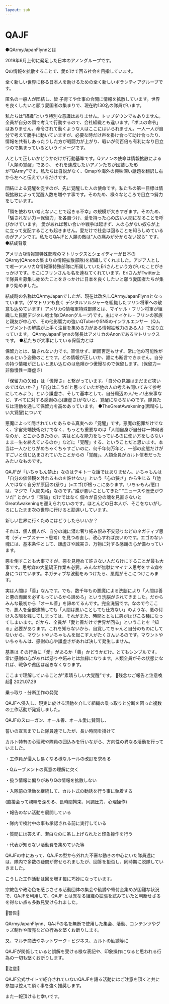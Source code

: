 ```yaml
---
layout: sub
---
```


# QAJF
●QArmyJapanFlynnとは

2019年6月上旬に発足した日本のアノングループです。

Qの情報を拡散することで、愛だけで回る社会を目指しています。

全く新しい世界に移る日本人を助けるための全く新しいボランティアグループです。

 

匿名の一般人が団結し、皆 子育てや仕事の合間に情報を拡散しています。世界を良くしたいと願う愛国者の集まりで、現在約130名の隊員がいます。

 

私たちは”組織”という特別な意識はありません。トップダウンでもありません。全員が自分の頭で考えて行動するので、会社組織とも違います。「ボスの命令」はありません。命令されて動くような人はここにはいられません。一人一人が自分で考えて勝手に動いていますが、必要な時だけ声を掛け合って助け合ったり、情報を共有しあったりした方が戦闘力が上がり、戦いが何百倍も有利になり目立つので集まっているというイメージです。

       

人として正しいかどうかだけが行動基準です。Qアノンの使命は情報拡散による「人類の覚醒」であり、 それを達成したいアノンたちが団結した形が”QArmy”です。私たちは自説がなく、Qmapや海外の興味深い話題を翻訳し右から左へと伝えているだけです。

 

団結による覚醒を促すのが、先に覚醒した人の使命です。私たちの第一目標は情報拡散によって覚醒人数を増やす事です。そのため、様々なところで目立つ努力をしています。

 

「頭を使わない考えないことで起きる不幸」の規模が大きすぎます。そのため、「騙されない力＝保留力」を各自つけ、愛を持った心の広い人間になることを呼びかけています。 愛があれば奪い合いや戦争は起きず、人の心がない奴らが上に立って支配することも起きません。愛だけで社会は回ることを知らしめているのがアノンです。私たちQAJFと人類の敵は”人の痛みが分からない奴ら” です。
●結成背景

アメリカQ情報軍特殊部隊のマトリックスとシェイディーが日本のQArmy(QAnonの集まりの情報拡散部隊)を組織してくれました。アジア人として唯一アメリカQ情報軍特殊部隊に所属していたEriさんという方がいたことがきっかけです。そこにフリンさんも名を連ねてくれています。EriさんがTwitter上で隊員を募集し始めたことをきっかけに日本を良くしたいと願う愛国者たちが集まり始めました。

 

結成時の名称はQArmyJapanでしたが、現在は改名しQArmyJapanFlynnとなっています。（ゲマトリアも良く デジタルソルジャーを組織したフリン将軍への敬意も込めています）アメリカQ情報軍特殊部隊とは、マイケル・フリン将軍が組織した民間デジタル戦士隊(QAnonグループ)です。主にマイケル・フリンの家族と親友が中心で、その他影響力の強いQTuberやSNSのインフルエンサー（Qムーヴメントの解説が上手く注目を集める力がある情報拡散力のある人）で成り立っています。 QArmyJapanFlynnの隊長はアメリカのAnonであるマトリックスです。
●私たちが大事にしている保留力とは

保留力とは、騙されない力です。盲信せず、断固否定もせず、常に他の可能性があるという姿勢のことです。どの情報が正しいか、誰にも断言できません。自分の持つ情報が正しいと思い込むのは危険かつ傲慢なので保留します。（保留力＝非傲慢性＝謙虚さ）

 

「保留力の欠如」は「傲慢さ」と繋がっています。「自分の見識はまだまだ狭いのではないか？」「自分はこうだと思っていたが他の人の考えも聞いてみて参考にしてみよう」という謙虚さ、そして基本として、自分周辺の人/モノ/出来事など、すべてに対する感謝の心(謙虚さ)がないと、覚醒にならないのです。隊員たちは活動を通して保留力を高めあっています。
●TheGreatAwakening(素晴らしい大覚醒)について

悪魔によって隠されていたあらゆる真実への「覚醒」です。悪魔の犯罪だけでなく、宇宙先端技術だけでなく、もっとも重要なのは「人間自身が自分は一体何者なのか、どこからきたのか、実はどんな能力をもっているのに使い方をしらないまま一生を終えているのか」などに「覚醒」する、ということだと思います。本当は一人ひとりがめちゃくちゃすごいのに、何千年何万年と、一部の変態だけがすごいと信じ込まされていたことからの「覚醒」。人類全員がカルト信者だったみたいなものです。

 

QAJFが「いちゃもん禁止」なのはテキトーな話ではありません。いちゃもんは「自分の価値観を外れるものを許せない」という「心の狭さ」から生じる「(他人ではなく自分が原因の)怒り」(=エゴ)が根っこにあります。いちゃもん/悪口は、マジで「人間失格」なのです。”誰が悪いことしてきた” “ニュースや歴史がウソだ” とかいう「理論」だけではなく 個々が自分の魂を見直さないとGreatAwakeningを迎えられないのです。ほとんどの日本人が、そこをないがしろにしたまま次の世界に行けると勘違いしています。

 

新しい世界に行くためにはどうしたらいいか？

それは、個人個人が、自分の魂に潜む奢り妬み恨み不安怒りなどのネガティブ思考（ディープステート思考）を見つめ直し、改心すれば良いのです。エゴのない魂には、基本条件として、謙虚さや誠実さ、万物に対する感謝の心が備わっています。

 

悪を倒すことも大事ですが、悪を見極めて許さない人だらけにすることが最も大事です。思考癖の大量矯正作業も必要。みんなが無駄にマイナス思考をする癖を身につけています。ネガティブな波動をみつけたら、悪魔がそこにつけこみます。

 

実は人間は「善」なんです。でも、数千年もの悪魔による洗脳により「人間は善と悪の両面を必ずもっているから諦めろ」という洗脳がされてきました。だからみんな最初から「オール善」を諦めてるんです。完全洗脳です。なので今ここで、悪人を全部逮捕しても「人間は悪いことしても仕方ない」のような、悪の付け入る隙を残してしまっては、それがまた、時間とともに悪がはびこる種になってしまいます。だから、全員が「愛と善だけで世界が回る」ということを「知る」必要があります。これを知らないから、自覚してちゃんと自分のものにしてないから、マウントやいちゃもんを起こす人がたくさんいるのです。マウントやいちゃもんは、感謝の心や謙虚さがあれば決して発生しません。

 

基準は その行為に「愛」があるか「善」かどうかだけ。とてもシンプルです。常に感謝の心があれば怒りや妬みとは無縁になります。人類全員がその状態になれば、戦争や貧困は起きなくなります。

 

ここまで理解していることが”素晴らしい大覚醒”です。
📯残念なご報告と注意喚起📯 2021.07.29

乗っ取り・分断工作の発覚

 

QAJFへ侵入し、現実に於ける活動を介して組織の乗っ取りと分断を図った複数の工作活動が発覚しました。

QAJFのスローガン、オール善、オール愛に賛同し、

誓いの宣言までした隊員達でしたが、長い時間を掛けて

カルト特有の心理戦や隊員の囲込みを行いながら、方向性の異なる活動を行っていました。

・工作員が侵入し易くなる様なルールの改訂を求める

・Qムーブメントの真意の理解に欠く

・扱う情報に偏りがありQの情報を拡散しない

・入隊前の活動を継続して、カルト式の勧誘を行う事に執着する

 (直接会って親睦を深める、長時間拘束、同調圧力、心理操作)

・報告のない活動を展開している

・隊内で検討中の事も承認される前に実行している

・質問には答えず、潔白なのに吊し上げられたと印象操作を行う

・代表が知らない活動費を集めていた等

QAJFの中にあって、QAJFの型から外れた不審な動きの中心にいた隊員達には、隊内で多数の疑問が寄せられましたが、回答を拒否し、同時期に脱隊していきました。

 

こうした工作活動は回を増す毎に巧妙になっています。

 

宗教色や政治色を感じさせる活動団体の集会や勧誘や寄付金集めが困難な状況で、QAJFを利用して、QAJF とは異なる組織の拡張を試みていたと判断せざるを得ない点も多数見受けられました。

 

🚨警告🚨

QArmyJapanFlynn、QAJFの名を無断で使用した集会、活動、コンテンツやグッズ制作や販売などの行為を堅くお断りします。

又、マルチ商法やネットワーク・ビジネス、カルトの勧誘等に

QAJFが関係していると誤解を受ける様な表記や、印象操作になると思われる行為の一切も堅くお断りします。

 

🚨注意🚨

QAJF公式サイトで紹介されていないQAJFを語る活動にはご注意を頂くと共に参加は控えて頂く事を強く推奨します。

また一報頂けると幸いです。
